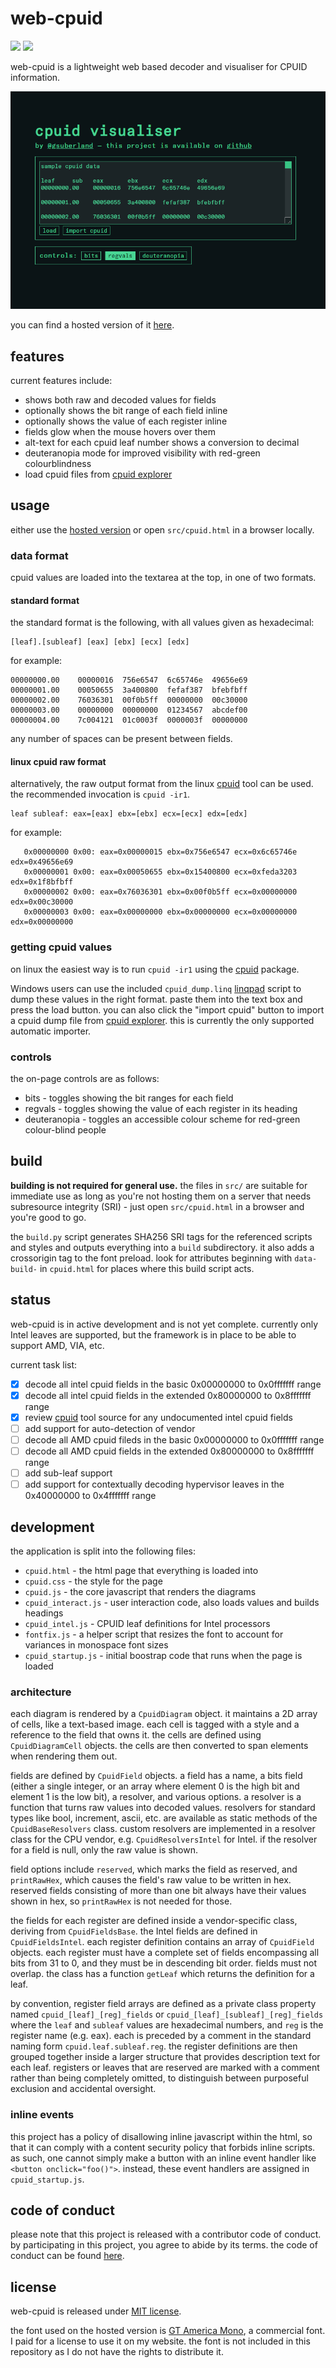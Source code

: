 # web-cpuid

![ ](https://img.shields.io/github/license/gsuberland/web-cpuid) ![ ](https://img.shields.io/github/last-commit/gsuberland/web-cpuid)

web-cpuid is a lightweight web based decoder and visualiser for CPUID information.

![screenshot](screenshot.gif)

you can find a hosted version of it [here](https://cpuid.apps.poly.nomial.co.uk/).

## features

current features include:

- shows both raw and decoded values for fields
- optionally shows the bit range of each field inline
- optionally shows the value of each register inline
- fields glow when the mouse hovers over them
- alt-text for each cpuid leaf number shows a conversion to decimal
- deuteranopia mode for improved visibility with red-green colourblindness
- load cpuid files from [cpuid explorer](http://www.flounder.com/cpuid_explorer1.htm)

## usage

either use the [hosted version](https://cpuid.apps.poly.nomial.co.uk/) or open `src/cpuid.html` in a browser locally.

### data format

cpuid values are loaded into the textarea at the top, in one of two formats.

#### standard format

the standard format is the following, with all values given as hexadecimal:

```
[leaf].[subleaf] [eax] [ebx] [ecx] [edx]
```

for example:

```
00000000.00    00000016  756e6547  6c65746e  49656e69
00000001.00    00050655  3a400800  fefaf387  bfebfbff
00000002.00    76036301  00f0b5ff  00000000  00c30000
00000003.00    00000000  00000000  01234567  abcdef00
00000004.00    7c004121  01c0003f  0000003f  00000000
```

any number of spaces can be present between fields.

#### linux cpuid raw format

alternatively, the raw output format from the linux [cpuid](https://linux.die.net/man/1/cpuid) tool can be used. the recommended invocation is `cpuid -ir1`.

```
leaf subleaf: eax=[eax] ebx=[ebx] ecx=[ecx] edx=[edx]
```

for example:

```
   0x00000000 0x00: eax=0x00000015 ebx=0x756e6547 ecx=0x6c65746e edx=0x49656e69
   0x00000001 0x00: eax=0x00050655 ebx=0x15400800 ecx=0xfeda3203 edx=0x1f8bfbff
   0x00000002 0x00: eax=0x76036301 ebx=0x00f0b5ff ecx=0x00000000 edx=0x00c30000
   0x00000003 0x00: eax=0x00000000 ebx=0x00000000 ecx=0x00000000 edx=0x00000000
```

### getting cpuid values

on linux the easiest way is to run `cpuid -ir1` using the [cpuid](https://linux.die.net/man/1/cpuid) package.

Windows users can use the included `cpuid_dump.linq` [linqpad](https://www.linqpad.net/) script to dump these values in the right format. paste them into the text box and press the load button. you can also click the "import cpuid" button to import a cpuid dump file from [cpuid explorer](http://www.flounder.com/cpuid_explorer1.htm). this is currently the only supported automatic importer.

### controls

the on-page controls are as follows:

- bits - toggles showing the bit ranges for each field
- regvals - toggles showing the value of each register in its heading
- deuteranopia - toggles an accessible colour scheme for red-green colour-blind people

## build

**building is not required for general use.** the files in `src/` are suitable for immediate use as long as you're not hosting them on a server that needs subresource integrity (SRI) - just open `src/cpuid.html` in a browser and you're good to go.

the `build.py` script generates SHA256 SRI tags for the referenced scripts and styles and outputs everything into a `build` subdirectory. it also adds a crossorigin tag to the font preload. look for attributes beginning with `data-build-` in `cpuid.html` for places where this build script acts.

## status

web-cpuid is in active development and is not yet complete. currently only Intel leaves are supported, but the framework is in place to be able to support AMD, VIA, etc.

current task list:

- [x] decode all intel cpuid fields in the basic 0x00000000 to 0x0fffffff range
- [x] decode all intel cpuid fields in the extended 0x80000000 to 0x8fffffff range
- [x] review [cpuid](https://linux.die.net/man/1/cpuid) tool source for any undocumented intel cpuid fields
- [ ] add support for auto-detection of vendor
- [ ] decode all AMD cpuid fileds in the basic 0x00000000 to 0x0fffffff range
- [ ] decode all AMD cpuid fields in the extended 0x80000000 to 0x8fffffff range
- [ ] add sub-leaf support
- [ ] add support for contextually decoding hypervisor leaves in the 0x40000000 to 0x4fffffff range

## development

the application is split into the following files:

- `cpuid.html` - the html page that everything is loaded into
- `cpuid.css` - the style for the page
- `cpuid.js` - the core javascript that renders the diagrams
- `cpuid_interact.js` - user interaction code, also loads values and builds headings
- `cpuid_intel.js` - CPUID leaf definitions for Intel processors
- `fontfix.js` - a helper script that resizes the font to account for variances in monospace font sizes
- `cpuid_startup.js` - initial boostrap code that runs when the page is loaded

### architecture

each diagram is rendered by a `CpuidDiagram` object. it maintains a 2D array of cells, like a text-based image. each cell is tagged with a style and a reference to the field that owns it. the cells are defined using `CpuidDiagramCell` objects. the cells are then converted to span elements when rendering them out.

fields are defined by `CpuidField` objects. a field has a name, a bits field (either a single integer, or an array where element 0 is the high bit and element 1 is the low bit), a resolver, and various options. a resolver is a function that turns raw values into decoded values. resolvers for standard types like bool, increment, ascii, etc. are available as static methods of the `CpuidBaseResolvers` class. custom resolvers are implemented in a resolver class for the CPU vendor, e.g. `CpuidResolversIntel` for Intel. if the resolver for a field is null, only the raw value is shown.

field options include `reserved`, which marks the field as reserved, and `printRawHex`, which causes the field's raw value to be written in hex. reserved fields consisting of more than one bit always have their values shown in hex, so `printRawHex` is not needed for those.

the fields for each register are defined inside a vendor-specific class, deriving from `CpuidFieldsBase`. the Intel fields are defined in `CpuidFieldsIntel`. each register definition contains an array of `CpuidField` objects. each register must have a complete set of fields encompassing all bits from 31 to 0, and they must be in descending bit order. fields must not overlap. the class has a function `getLeaf` which returns the definition for a leaf.

by convention, register field arrays are defined as a private class property named `cpuid_[leaf]_[reg]_fields` or `cpuid_[leaf]_[subleaf]_[reg]_fields` where the `leaf` and `subleaf` values are hexadecimal numbers, and `reg` is the register name (e.g. eax). each is preceded by a comment in the standard naming form `cpuid.leaf.subleaf.reg`. the register definitions are then grouped together inside a larger structure that provides description text for each leaf. registers or leaves that are reserved are marked with a comment rather than being completely omitted, to distinguish between purposeful exclusion and accidental oversight.

### inline events

this project has a policy of disallowing inline javascript within the html, so that it can comply with a content security policy that forbids inline scripts. as such, one cannot simply make a button with an inline event handler like `<button onclick="foo()">`. instead, these event handlers are assigned in `cpuid_startup.js`.

## code of conduct

please note that this project is released with a contributor code of conduct. by participating in this project, you agree to abide by its terms. the code of conduct can be found [here](CODE_OF_CONDUCT.md).

## license

web-cpuid is released under [MIT license](LICENSE).

the font used on the hosted version is [GT America Mono](https://www.grillitype.com/typeface/gt-america), a commercial font. I paid for a license to use it on my website. the font is not included in this repository as I do not have the rights to distribute it.
